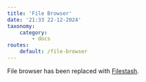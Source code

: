 ```yaml
---
title: 'File Browser'
date: '21:33 22-12-2024'
taxonomy:
    category:
        - docs
routes:
    default: /file-browser
---
```


File browser has been replaced with [Filestash](/filestash).